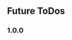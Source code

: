 ## Future ToDos


### 1.0.0

<!-- TODO [future]: in top right header of grape_id page, have a button to save the day and it can export somewhere or better yet, Have it become a widget on their os... somehting... -->
<!-- * like an addToHomeScreen fucntion -->

<!-- ?[FUTURE] a customizavle widget for their homescreen that displays their current days agenda or displays urge to go mke ojne for today if they havent yet -->


<!--? [FUTURE] may consider using blobl storage as thuiis starts to get bigger but not yet -->


 <!-- TODO add option to delete a grape from the global feed if its their own? -->

 <!-- TODO remove all dependencies and imports for rapi-ui stufff.. replace with native -->
